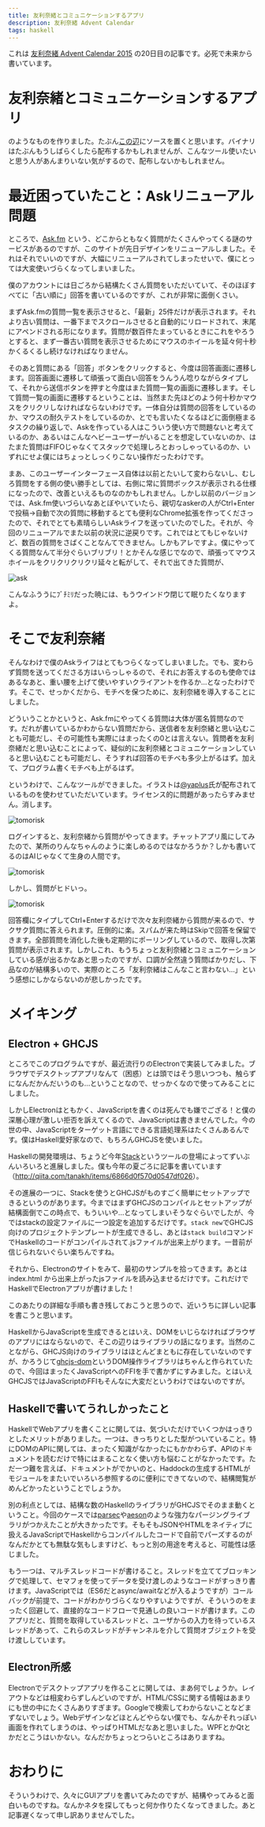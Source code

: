 ```yaml
---
title: 友利奈緒とコミュニケーションするアプリ
description: 友利奈緒 Advent Calendar
tags: haskell
---
```


これは [友利奈緒 Advent Calendar 2015](http://www.adventar.org/calendars/779) の20日目の記事です。必死で未来から書いています。

# 友利奈緒とコミュニケーションするアプリ

のようなものを作りました。たぶん[この辺](https://github.com/tanakh/tomorisk)にソースを置くと思います。バイナリはたぶんもうしばらくしたら配布するかもしれませんが、こんなツール使いたいと思う人があんまりいない気がするので、配布しないかもしれません。

# 最近困っていたこと：Askリニューアル問題

ところで、[Ask.fm](https://ask.fm) という、どこからともなく質問がたくさんやってくる謎のサービスがあるのですが、このサイトが先日デザインをリニューアルしました。それはそれでいいのですが、大幅にリニューアルされてしまったせいで、僕にとっては大変使いづらくなってしまいました。

僕のアカウントには日ごろから結構たくさん質問をいただいていて、そのほぼすべてに「古い順に」回答を書いているのですが、これが非常に面倒くさい。

まずAsk.fmの質問一覧を表示させると、「最新」25件だけが表示されます。それより古い質問は、一番下までスクロールさせると自動的にリロードされて、末尾にアペンドされる形になります。質問が数百件たまっているときにこれをやろうとすると、まず一番古い質問を表示させるためにマウスのホイールを延々何十秒かくるくるし続けなければなりません。

そのあと質問にある「回答」ボタンをクリックすると、今度は回答画面に遷移します。回答画面に遷移して頑張って面白い回答をうんうん唸りながらタイプして、それから送信ボタンを押すと今度はまた質問一覧の画面に遷移します。そして質問一覧の画面に遷移するということは、当然また先ほどのよう何十秒かマウスをクリクリしなければならないわけです。一体自分は質問の回答をしているのか、マウスの耐久テストをしているのか、とでも言いたくなるほどに面倒極まるタスクの繰り返しで、Askを作っている人はこういう使い方で問題ないと考えているのか、あるいはこんなヘビーユーザーがいることを想定していないのか、はたまた質問はFIFOじゃなくてスタックで処理しろとおっしゃっているのか、いずれにせよ僕にはちょっとしっくりこない操作だったわけです。

まあ、このユーザーインターフェース自体は以前とたいして変わらないし、むしろ質問をする側の使い勝手としては、右側に常に質問ボックスが表示される仕様になったので、改善といえるものなのかもしれません。しかし以前のバージョンでは、Ask.fm使いづらいなあとぼやいていたら、親切なaskerの人がCtrl+Enterで投稿→自動で次の質問に移動するとても便利なChrome拡張を作ってくださったので、それでとても素晴らしいAskライフを送っていたのでした。それが、今回のリニューアルでまた以前の状況に逆戻りです。これではとてもじゃないけど、数百の質問をさばくことなんてできません。しかもアレですよ。僕にやってくる質問なんて半分ぐらいブリブリ！とかそんな感じでなので、頑張ってマウスホイールをクリクリクリクリ延々と転がして、それで出てきた質問が、

![ask](../img/posts/ask-fm.PNG)

こんなふううにﾌﾞﾁﾐﾘだった暁には、もうウインドウ閉じて眠りたくなりますよ。

# そこで友利奈緒

そんなわけで僕のAskライフはとてもつらくなってしまいました。でも、変わらず質問を送ってくださる方はいらっしゃるので、それにお答えするのも使命ではあるなあと、重い腰を上げて使いやすいクライアントを作るか…となったわけです。そこで、せっかくだから、モチベを保つために、友利奈緒を導入することにしました。

どういうことかというと、Ask.fmにやってくる質問は大体が匿名質問なのです。だれが書いているかわからない質問だから、送信者を友利奈緒と思い込むことも可能だし、その可能性も実際にはまったくの0とは言えない。質問者を友利奈緒だと思い込むことによって、疑似的に友利奈緒とコミュニケーションしていると思い込むことも可能だし、そうすれば回答のモチベも多少上がるはず。加えて、プログラム書くモチベも上がるはず。

というわけで、こんなツールができました。イラストは[@yaplus](https://twitter.com/yaplus)氏が配布されているものを使わせていただいています。ライセンス的に問題があったらすみません。消します。

![tomorisk](../img/posts/tomorisk1.png)

ログインすると、友利奈緒から質問がやってきます。チャットアプリ風にしてみたので、某所のりんなちゃんのように楽しめるのではなかろうか？しかも書いてるのはAIじゃなくて生身の人間です。

![tomorisk](../img/posts/tomorisk2.png)

しかし、質問がヒドいっ。

![tomorisk](../img/posts/tomorisk3.png)

回答欄にタイプしてCtrl+Enterするだけで次々友利奈緒から質問が来るので、サクサク質問に答えられます。圧倒的に楽。スパムが来た時はSkipで回答を保留できます。全部質問を消化した後も定期的にポーリングしているので、取得し次第質問が表示されます。しかしこれ、もうちょっと友利奈緒とコミュニケーションしている感が出るかなあと思ったのですが、口調が全然違う質問ばかりだし、下品なのが結構多いので、実際のところ「友利奈緒はこんなこと言わない…」という感想にしかならないのが悲しかったです。

# メイキング

## Electron + GHCJS

ところでこのプログラムですが、最近流行りのElectronで実装してみました。ブラウザでデスクトップアプリなんて（困惑）とは頭ではそう思いつつも、触らずになんだかんだいうのも…ということなので、せっかくなので使ってみることにしました。

しかしElectronはともかく、JavaScriptを書くのは死んでも嫌でござる！と僕の深層心理が激しい拒否を訴えてくるので、JavaScriptは書きませんでした。今の世の中、JavaScriptをターゲット言語にできる言語処理系はたくさんあるんです。僕はHaskell愛好家なので、もちろんGHCJSを使いました。

Haskellの開発環境は、ちょうど今年[Stack](http://docs.haskellstack.org/)というツールの登場によってずいぶんいろいろと進展しました。僕も今年の夏ごろに記事を書いています（<http://qiita.com/tanakh/items/6866d0f570d0547df026>）。

その進展の一つに、Stackを使うとGHCJSがものすごく簡単にセットアップできるというのがあります。今まではまずGHCJSのコンパイルとセットアップが結構面倒でこの時点で、もういいや…となってしまいそうなぐらいでしたが、今ではstackの設定ファイルに一つ設定を追加するだけです。`stack new`でGHCJS向けのプロジェクトテンプレートが生成できるし、あとは`stack build`コマンドでHaskellのコードがコンパイルされて.jsファイルが出来上がります。一昔前が信じられないぐらい楽ちんですね。

それから、Electronのサイトをみて、最初のサンプルを拾ってきます。あとは index.html から出来上がったjsファイルを読み込ませるだけです。これだけでHaskellでElectronアプリが書けました！

このあたりの詳細な手順も書き残しておこうと思うので、近いうちに詳しい記事を書こうと思います。

HaskellからJavaScriptを生成できるとはいえ、DOMをいじらなければブラウザのアプリにはならないので、そこの辺りはライブラリの話になります。当然のことながら、GHCJS向けのライブラリはほとんどまともに存在していないのですが、かろうじて[ghcjs-dom](https://hackage.haskell.org/package/ghcjs-dom)というDOM操作ライブラリはちゃんと作られていたので、今回はまったくJavaScriptへのFFIを手で書かずにすみました。とはいえGHCJSではJavaScriptのFFIもそんなに大変だというわけではないのですが。

## Haskellで書いてうれしかったこと

HaskellでWebアプリを書くことに関しては、気づいただけでいくつかはっきりとしたメリットがありました。一つは、きっちりとした型がついていること。特にDOMのAPIに関しては、まったく知識がなかったにもかかわらず、APIのドキュメントを読むだけで特にはまることなく使い方も悩むことがなかったです。ただ一つ難を言えば、ドキュメントがでかいのと、Haddockの生成するHTMLがモジュールをまたいでいろいろ参照するのに便利にできてないので、結構閲覧がめんどかったということでしょうか。

別の利点としては、結構な数のHaskellのライブラリがGHCJSでそのまま動くということ。今回のケースでは[parsec](http://hackage.haskell.org/package/parsec)や[aeson](http://hackage.haskell.org/package/aeson)のような強力なパージングライブラリがつかえたことが大きかったです。そもそもJSONやHTMLをネイティブに扱えるJavaScriptでHaskellからコンパイルしたコードで自前でパーズするのがなんだかとても無駄な気もしますけど、もっと別の用途を考えると、可能性は感じました。

もう一つは、マルチスレッドコードが書けること。スレッドを立ててブロッキングで処理して、セマフォを使ってデータを受け渡しのようなコードがすっきり書けます。JavaScriptでは（ES6だとasync/awaitなどが入るようですが）コールバックが前提で、コードがわかりづらくなりやすいようですが、そういうのをまったく回避して、直接的なコードフローで見通しの良いコードが書けます。このアプリだと、質問を取得しているスレッドと、ユーザからの入力を待っているスレッドがあって、これらのスレッドがチャンネルを介して質問オブジェクトを受け渡ししています。

## Electron所感

Electronでデスクトップアプリを作ることに関しては、まあ何でしょうか。レイアウトなどは相変わらずしんどいのですが、HTML/CSSに関する情報はあまりにも世の中にたくさんありすぎます。Googleで検索してわからないことなどまずないでしょう。Webデザインなどほとんどやらない僕でも、なんかそれっぽい画面を作れてしまうのは、やっぱりHTMLだなあと思いました。WPFとかQtとかだとこうはいかない。なんだかちょっとつらいところはありますね。

# おわりに

そういうわけで、久々にGUIアプリを書いてみたのですが、結構やってみると面白いものですね。なんかネタを探してもっと何か作りたくなってきました。あと記事遅くなって申し訳ありませんでした。
